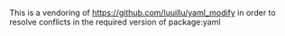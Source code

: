 This is a vendoring of https://github.com/luuillu/yaml_modify in order to resolve conflicts in the required version of package:yaml